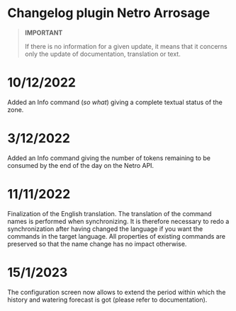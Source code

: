 # Changelog plugin Netro Arrosage

>**IMPORTANT**
>
>If there is no information for a given update, it means that it concerns only the update of documentation, translation or text.

# 10/12/2022
Added an Info command (*so what*) giving a complete textual status of the zone.

# 3/12/2022
Added an Info command giving the number of tokens remaining to be consumed by the end of the day on the Netro API.

# 11/11/2022
Finalization of the English translation. The translation of the command names is performed when synchronizing. It is therefore necessary to redo a synchronization after having changed the language if you want the commands in the target language. All properties of existing commands are preserved so that the name change has no impact otherwise.

# 15/1/2023
The configuration screen now allows to extend the period within which the history and watering forecast is got (please refer to documentation).
